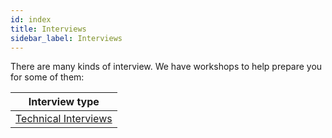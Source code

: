 ```yaml
---
id: index
title: Interviews
sidebar_label: Interviews
---
```


There are many kinds of interview. We have workshops to help prepare you for some of them:

| Interview type                      |
| ----------------------------------- |
| [Technical Interviews](./technical/workshop) |
